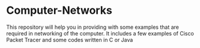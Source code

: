 # Computer-Networks
This repository will help you in providing with some examples that are required in networking of the computer.
It includes a few examples of Cisco Packet Tracer and some codes written in C or Java
